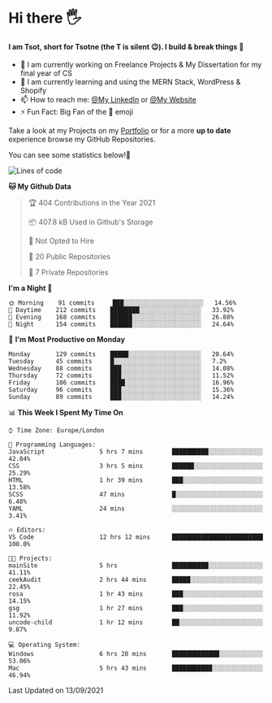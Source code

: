 # Hi there :raised_hand_with_fingers_splayed:
#### I am Tsot, short for Tsotne (the T is silent :wink:). I build & break things :space_invader:
- :telescope: I am currently working on Freelance Projects & My Dissertation for my final year of CS
- :seedling: I am currently learning and using the MERN Stack, WordPress & Shopify
- :mailbox: How to reach me: [@My LinkedIn](https://www.linkedin.com/in/tsotne-gvadzabia/) or [@My Website](https://tsotnegvadzabia.me/contact)
- :zap: Fun Fact: Big Fan of the :space_invader: emoji

Take a look at my Projects on my [Portfolio](https://tsotne.co.uk/) or for a more **up to date** experience browse my GitHub Repositories.

You can see some statistics below!:space_invader:
<!--START_SECTION:waka-->
![Lines of code](https://img.shields.io/badge/From%20Hello%20World%20I%27ve%20Written-3.5%20million%20lines%20of%20code-blue)

**🐱 My Github Data** 

> 🏆 404 Contributions in the Year 2021
 > 
> 📦 407.8 kB Used in Github's Storage 
 > 
> 🚫 Not Opted to Hire
 > 
> 📜 20 Public Repositories 
 > 
> 🔑 7 Private Repositories  
 > 
**I'm a Night 🦉** 

```text
🌞 Morning    91 commits     ███░░░░░░░░░░░░░░░░░░░░░░   14.56% 
🌆 Daytime    212 commits    ████████░░░░░░░░░░░░░░░░░   33.92% 
🌃 Evening    168 commits    ██████░░░░░░░░░░░░░░░░░░░   26.88% 
🌙 Night      154 commits    ██████░░░░░░░░░░░░░░░░░░░   24.64%

```
📅 **I'm Most Productive on Monday** 

```text
Monday       129 commits    █████░░░░░░░░░░░░░░░░░░░░   20.64% 
Tuesday      45 commits     █░░░░░░░░░░░░░░░░░░░░░░░░   7.2% 
Wednesday    88 commits     ███░░░░░░░░░░░░░░░░░░░░░░   14.08% 
Thursday     72 commits     ███░░░░░░░░░░░░░░░░░░░░░░   11.52% 
Friday       106 commits    ████░░░░░░░░░░░░░░░░░░░░░   16.96% 
Saturday     96 commits     ███░░░░░░░░░░░░░░░░░░░░░░   15.36% 
Sunday       89 commits     ███░░░░░░░░░░░░░░░░░░░░░░   14.24%

```


📊 **This Week I Spent My Time On** 

```text
⌚︎ Time Zone: Europe/London

💬 Programming Languages: 
JavaScript               5 hrs 7 mins        ██████████░░░░░░░░░░░░░░░   42.04% 
CSS                      3 hrs 5 mins        ██████░░░░░░░░░░░░░░░░░░░   25.29% 
HTML                     1 hr 39 mins        ███░░░░░░░░░░░░░░░░░░░░░░   13.58% 
SCSS                     47 mins             █░░░░░░░░░░░░░░░░░░░░░░░░   6.48% 
YAML                     24 mins             ░░░░░░░░░░░░░░░░░░░░░░░░░   3.41%

🔥 Editors: 
VS Code                  12 hrs 12 mins      █████████████████████████   100.0%

🐱‍💻 Projects: 
mainSite                 5 hrs               ██████████░░░░░░░░░░░░░░░   41.11% 
ceekAudit                2 hrs 44 mins       █████░░░░░░░░░░░░░░░░░░░░   22.45% 
rosa                     1 hr 43 mins        ███░░░░░░░░░░░░░░░░░░░░░░   14.15% 
gsg                      1 hr 27 mins        ███░░░░░░░░░░░░░░░░░░░░░░   11.92% 
uncode-child             1 hr 12 mins        ██░░░░░░░░░░░░░░░░░░░░░░░   9.87%

💻 Operating System: 
Windows                  6 hrs 28 mins       █████████████░░░░░░░░░░░░   53.06% 
Mac                      5 hrs 43 mins       ███████████░░░░░░░░░░░░░░   46.94%

```


 Last Updated on 13/09/2021
<!--END_SECTION:waka-->

